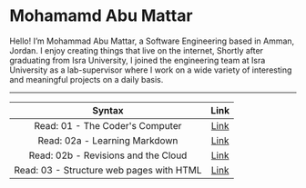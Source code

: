 # Mohamamd Abu Mattar
Hello! I’m Mohammad Abu Mattar, a Software Engineering based in Amman, Jordan. I enjoy creating things that live on the internet, Shortly after graduating from Isra University, I joined the engineering team at Isra University as a lab-supervisor where I work on a wide variety of interesting and meaningful projects on a daily basis.

***

| Syntax                                | Link |
| :------------------------------------:| :---------: |
| Read: 01 - The Coder's Computer       | [Link](class01/README) |
| Read: 02a - Learning Markdown         | [Link](class02/README02A) |
| Read: 02b - Revisions and the Cloud   | [Link](class02/README02B) |
| Read: 03 - Structure web pages with HTML   | [Link](class03/README) |